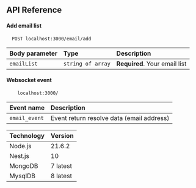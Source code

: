 
## API Reference

#### Add email list

```http
  POST localhost:3000/email/add
```

| Body parameter | Type     | Description                |
| :-------- | :------- | :------------------------- |
| `emailList` | `string of array` | **Required**. Your email list |

#### Websocket event

```ws
    localhost:3000/
```

| Event name | Description                       |
| :-------- |  :-------------------------------- |
| `email_event` | Event return resolve data (email address) |


| Technology             | Version                                                                |
| ----------------- | ------- |
| Node.js | 21.6.2 |
| Nest.js | 10 |
| MongoDB | 7 latest |
| MysqlDB | 8 latest |